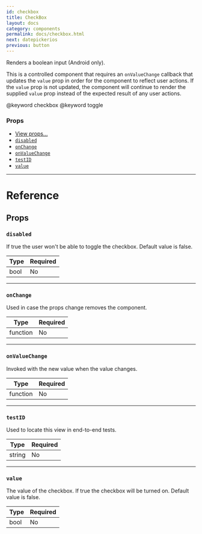 ```yaml
---
id: checkbox
title: CheckBox
layout: docs
category: components
permalink: docs/checkbox.html
next: datepickerios
previous: button
---
```

Renders a boolean input (Android only).

This is a controlled component that requires an `onValueChange` callback that
updates the `value` prop in order for the component to reflect user actions.
If the `value` prop is not updated, the component will continue to render
the supplied `value` prop instead of the expected result of any user actions.

@keyword checkbox
@keyword toggle

### Props

- [View props...](docs/view-props.html)
- [`disabled`](docs/checkbox.html#disabled)
- [`onChange`](docs/checkbox.html#onchange)
- [`onValueChange`](docs/checkbox.html#onvaluechange)
- [`testID`](docs/checkbox.html#testid)
- [`value`](docs/checkbox.html#value)






---

# Reference

## Props

### `disabled`

If true the user won't be able to toggle the checkbox.
Default value is false.

| Type | Required |
| - | - |
| bool | No |




---

### `onChange`

Used in case the props change removes the component.

| Type | Required |
| - | - |
| function | No |




---

### `onValueChange`

Invoked with the new value when the value changes.

| Type | Required |
| - | - |
| function | No |




---

### `testID`

Used to locate this view in end-to-end tests.

| Type | Required |
| - | - |
| string | No |




---

### `value`

The value of the checkbox.  If true the checkbox will be turned on.
Default value is false.

| Type | Required |
| - | - |
| bool | No |






